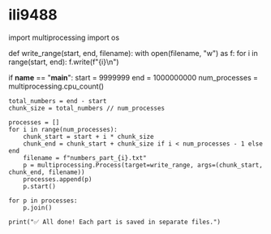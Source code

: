 # ili9488
import multiprocessing
import os

def write_range(start, end, filename):
    with open(filename, "w") as f:
        for i in range(start, end):
            f.write(f"{i}\n")

if __name__ == "__main__":
    start = 9999999
    end = 1000000000
    num_processes = multiprocessing.cpu_count()

    total_numbers = end - start
    chunk_size = total_numbers // num_processes

    processes = []
    for i in range(num_processes):
        chunk_start = start + i * chunk_size
        chunk_end = chunk_start + chunk_size if i < num_processes - 1 else end
        filename = f"numbers_part_{i}.txt"
        p = multiprocessing.Process(target=write_range, args=(chunk_start, chunk_end, filename))
        processes.append(p)
        p.start()

    for p in processes:
        p.join()

    print("✅ All done! Each part is saved in separate files.")
    
